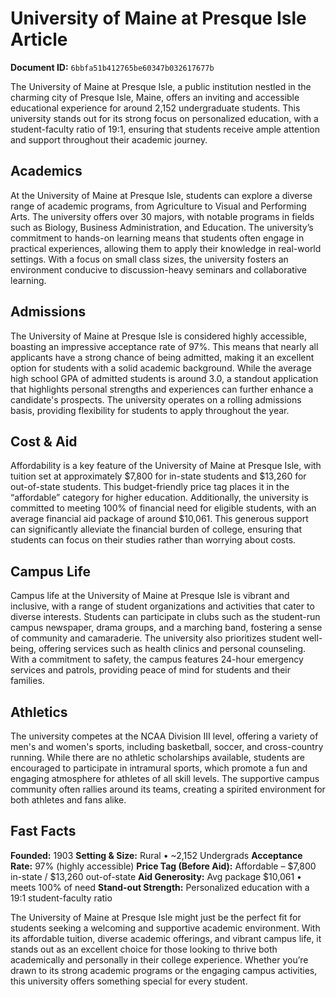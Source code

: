 # University of Maine at Presque Isle Article

**Document ID:** `6bbfa51b412765be60347b032617677b`

The University of Maine at Presque Isle, a public institution nestled in the charming city of Presque Isle, Maine, offers an inviting and accessible educational experience for around 2,152 undergraduate students. This university stands out for its strong focus on personalized education, with a student-faculty ratio of 19:1, ensuring that students receive ample attention and support throughout their academic journey.

## Academics
At the University of Maine at Presque Isle, students can explore a diverse range of academic programs, from Agriculture to Visual and Performing Arts. The university offers over 30 majors, with notable programs in fields such as Biology, Business Administration, and Education. The university’s commitment to hands-on learning means that students often engage in practical experiences, allowing them to apply their knowledge in real-world settings. With a focus on small class sizes, the university fosters an environment conducive to discussion-heavy seminars and collaborative learning.

## Admissions
The University of Maine at Presque Isle is considered highly accessible, boasting an impressive acceptance rate of 97%. This means that nearly all applicants have a strong chance of being admitted, making it an excellent option for students with a solid academic background. While the average high school GPA of admitted students is around 3.0, a standout application that highlights personal strengths and experiences can further enhance a candidate's prospects. The university operates on a rolling admissions basis, providing flexibility for students to apply throughout the year.

## Cost & Aid
Affordability is a key feature of the University of Maine at Presque Isle, with tuition set at approximately $7,800 for in-state students and $13,260 for out-of-state students. This budget-friendly price tag places it in the “affordable” category for higher education. Additionally, the university is committed to meeting 100% of financial need for eligible students, with an average financial aid package of around $10,061. This generous support can significantly alleviate the financial burden of college, ensuring that students can focus on their studies rather than worrying about costs.

## Campus Life
Campus life at the University of Maine at Presque Isle is vibrant and inclusive, with a range of student organizations and activities that cater to diverse interests. Students can participate in clubs such as the student-run campus newspaper, drama groups, and a marching band, fostering a sense of community and camaraderie. The university also prioritizes student well-being, offering services such as health clinics and personal counseling. With a commitment to safety, the campus features 24-hour emergency services and patrols, providing peace of mind for students and their families.

## Athletics
The university competes at the NCAA Division III level, offering a variety of men's and women's sports, including basketball, soccer, and cross-country running. While there are no athletic scholarships available, students are encouraged to participate in intramural sports, which promote a fun and engaging atmosphere for athletes of all skill levels. The supportive campus community often rallies around its teams, creating a spirited environment for both athletes and fans alike.

## Fast Facts
**Founded:** 1903
**Setting & Size:** Rural • ~2,152 Undergrads
**Acceptance Rate:** 97% (highly accessible)
**Price Tag (Before Aid):** Affordable – $7,800 in-state / $13,260 out-of-state
**Aid Generosity:** Avg package $10,061 • meets 100% of need
**Stand-out Strength:** Personalized education with a 19:1 student-faculty ratio

The University of Maine at Presque Isle might just be the perfect fit for students seeking a welcoming and supportive academic environment. With its affordable tuition, diverse academic offerings, and vibrant campus life, it stands out as an excellent choice for those looking to thrive both academically and personally in their college experience. Whether you’re drawn to its strong academic programs or the engaging campus activities, this university offers something special for every student.

